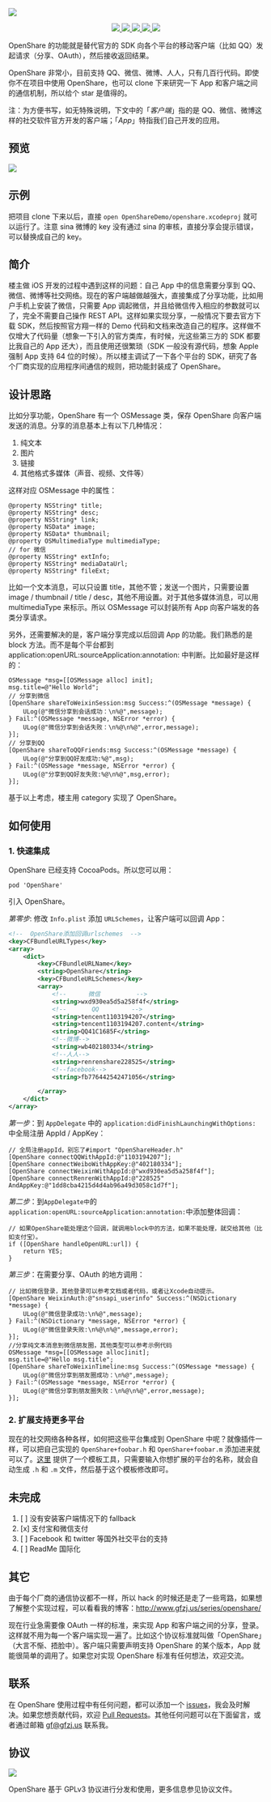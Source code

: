 ![](https://github.com/100apps/openshare/raw/gh-pages/images/slogo.png)

<p align="center">
    <a href="https://travis-ci.org/100apps/openshare">
        <img src="https://img.shields.io/travis/100apps/openshare.svg">
    </a>
    <a href="http://cocoapods.org/pods/OpenShare">
        <img src="https://img.shields.io/cocoapods/v/OpenShare.svg?style=flat">
    </a>
    <a href="http://cocoapods.org/pods/OpenShare">
        <img src="https://img.shields.io/cocoapods/p/OpenShare.svg?style=flat">
    </a>
    <a href="https://github.com/100apps/openshare/blob/master/LICENSE">
        <img src="https://img.shields.io/cocoapods/l/OpenShare.svg?style=flat">
    </a>
    <a href="https://twitter.com/thinkphone">
        <img src="https://img.shields.io/badge/twitter-@thinkphone-blue.svg?style=flat">
    </a>
</p>

OpenShare 的功能就是替代官方的 SDK 向各个平台的移动客户端（比如 QQ）发起请求（分享、OAuth），然后接收返回结果。

OpenShare 非常小，目前支持 QQ、微信、微博、人人，只有几百行代码。即使你不在项目中使用 OpenShare，也可以 clone 下来研究一下 App 和客户端之间的通信机制，所以给个 star 是值得的。

注：为方便书写，如无特殊说明，下文中的「*客户端*」指的是 QQ、微信、微博这样的社交软件官方开发的客户端；「*App*」特指我们自己开发的应用。

## 预览

![](https://github.com/100apps/openshare/raw/gh-pages/images/demo.gif)

## 示例

把项目 clone 下来以后，直接 `open OpenShareDemo/openshare.xcodeproj` 就可以运行了。注意 sina 微博的 key 没有通过 sina 的审核，直接分享会提示错误，可以替换成自己的 key。

## 简介

楼主做 iOS 开发的过程中遇到这样的问题：自己 App 中的信息需要分享到 QQ、微信、微博等社交网络。现在的客户端越做越强大，直接集成了分享功能，比如用户手机上安装了微信，只需要 App 调起微信，并且给微信传入相应的参数就可以了，完全不需要自己操作 REST API。这样如果实现分享，一般情况下要去官方下载 SDK，然后按照官方翔一样的 Demo 代码和文档来改造自己的程序。这样做不仅增大了代码量（想象一下引入的官方类库，有时候，光这些第三方的 SDK 都要比我自己的 App 还大），而且使用还很繁琐（SDK 一般没有源代码，想象 Apple 强制 App 支持 64 位的时候）。所以楼主调试了一下各个平台的 SDK，研究了各个厂商实现的应用程序间通信的规则，把功能封装成了 OpenShare。

## 设计思路

比如分享功能，OpenShare 有一个 OSMessage 类，保存 OpenShare 向客户端发送的消息。分享的消息基本上有以下几种情况：

1. 纯文本
2. 图片
3. 链接
4. 其他格式多媒体（声音、视频、文件等）

这样对应 OSMessage 中的属性：

```objc
@property NSString* title;
@property NSString* desc;
@property NSString* link;
@property NSData* image;
@property NSData* thumbnail;
@property OSMultimediaType multimediaType;
// for 微信
@property NSString* extInfo;
@property NSString* mediaDataUrl;
@property NSString* fileExt;
```

比如一个文本消息，可以只设置 title，其他不管；发送一个图片，只需要设置 image / thumbnail / title / desc，其他不用设置。对于其他多媒体消息，可以用 multimediaType 来标示。所以 OSMessage 可以封装所有 App 向客户端发的各类分享请求。

另外，还需要解决的是，客户端分享完成以后回调 App 的功能。我们熟悉的是 block 方法。而不是每个平台都到 application:openURL:sourceApplication:annotation: 中判断。比如最好是这样的：

```objc
OSMessage *msg=[[OSMessage alloc] init];
msg.title=@"Hello World";
// 分享到微信
[OpenShare shareToWeixinSession:msg Success:^(OSMessage *message) {
	ULog(@"微信分享到会话成功：\n%@",message);
} Fail:^(OSMessage *message, NSError *error) {
	ULog(@"微信分享到会话失败：\n%@\n%@",error,message);
}];
// 分享到QQ
[OpenShare shareToQQFriends:msg Success:^(OSMessage *message) {
	ULog(@"分享到QQ好友成功:%@",msg);
} Fail:^(OSMessage *message, NSError *error) {
	ULog(@"分享到QQ好友失败:%@\n%@",msg,error);
}];
```

基于以上考虑，楼主用 category 实现了 OpenShare。

## 如何使用

### 1. 快速集成

OpenShare 已经支持 CocoaPods。所以您可以用：

```
pod 'OpenShare'
```

引入 OpenShare。

*第零步*: 修改 `Info.plist` 添加 `URLSchemes`，让客户端可以回调 App：

```xml
<!--  OpenShare添加回调urlschemes  -->
<key>CFBundleURLTypes</key>
<array>
    <dict>
        <key>CFBundleURLName</key>
        <string>OpenShare</string>
        <key>CFBundleURLSchemes</key>
        <array>
            <!--      微信          -->
            <string>wxd930ea5d5a258f4f</string>
            <!--       QQ         -->
            <string>tencent1103194207</string>
            <string>tencent1103194207.content</string>
            <string>QQ41C1685F</string>
            <!--微博-->
            <string>wb402180334</string>
            <!--人人-->
            <string>renrenshare228525</string>
            <!--facebook-->
            <string>fb776442542471056</string>

        </array>
    </dict>
</array>
```

*第一步*：到 `AppDelegate` 中的 `application:didFinishLaunchingWithOptions:` 中全局注册 AppId / AppKey：

```objc
// 全局注册appId，别忘了#import "OpenShareHeader.h"
[OpenShare connectQQWithAppId:@"1103194207"];
[OpenShare connectWeiboWithAppKey:@"402180334"];
[OpenShare connectWeixinWithAppId:@"wxd930ea5d5a258f4f"];
[OpenShare connectRenrenWithAppId:@"228525" AndAppKey:@"1dd8cba4215d4d4ab96a49d3058c1d7f"];
```

*第二步*：到`AppDelegate中`的`application:openURL:sourceApplication:annotation:`中添加整体回调：

```objc
// 如果OpenShare能处理这个回调，就调用block中的方法，如果不能处理，就交给其他（比如支付宝）。
if ([OpenShare handleOpenURL:url]) {
	return YES;
}
```

*第三步*：在需要分享、OAuth 的地方调用：

```objc
// 比如微信登录，其他登录可以参考文档或者代码，或者让Xcode自动提示。
[OpenShare WeixinAuth:@"snsapi_userinfo" Success:^(NSDictionary *message) {
	ULog(@"微信登录成功:\n%@",message);
} Fail:^(NSDictionary *message, NSError *error) {
	ULog(@"微信登录失败:\n%@\n%@",message,error);
}];
//分享纯文本消息到微信朋友圈，其他类型可以参考示例代码
OSMessage *msg=[[OSMessage alloc]init];
msg.title=@"Hello msg.title";
[OpenShare shareToWeixinTimeline:msg Success:^(OSMessage *message) {
	ULog(@"微信分享到朋友圈成功：\n%@",message);
} Fail:^(OSMessage *message, NSError *error) {
	ULog(@"微信分享到朋友圈失败：\n%@\n%@",error,message);
}];
```

### 2. 扩展支持更多平台

现在的社交网络各种各样，如何把这些平台集成到 OpenShare 中呢？就像插件一样，可以把自己实现的 `OpenShare+foobar.h` 和 `OpenShare+foobar.m` 添加进来就可以了。[这里](http://openshare.gfzj.us/#plugins) 提供了一个模板工具，只需要输入你想扩展的平台的名称，就会自动生成 `.h` 和 `.m` 文件，然后基于这个模板修改即可。

## 未完成

1. [ ] 没有安装客户端情况下的 fallback
2. [x] 支付宝和微信支付
3. [ ] Facebook 和 twitter 等国外社交平台的支持
4. [ ] ReadMe 国际化

## 其它

由于每个厂商的通信协议都不一样，所以 hack 的时候还是走了一些弯路，如果想了解整个实现过程，可以看看我的博客：<http://www.gfzj.us/series/openshare/>

现在行业急需要像 OAuth 一样的标准，来实现 App 和客户端之间的分享，登录。这样就不用为每一个客户端实现一遍了。比如这个协议标准就叫做「OpenShare」（大言不惭、捂脸中）。客户端只需要声明支持 OpenShare 的某个版本，App 就能很简单的调用了。如果您对实现 OpenShare 标准有任何想法，欢迎交流。

## 联系

在 OpenShare 使用过程中有任何问题，都可以添加一个 [issues](issues)，我会及时解决。如果您想贡献代码，欢迎 [Pull Requests](pulls)。其他任何问题可以在下面留言，或者通过邮箱 <gf@gfzj.us> 联系我。

## 协议

<a href="https://github.com/100apps/openshare/blob/master/LICENSE">
    <img src="https://www.gnu.org/graphics/gplv3-127x51.png">
</a>

OpenShare 基于 GPLv3 协议进行分发和使用，更多信息参见协议文件。
